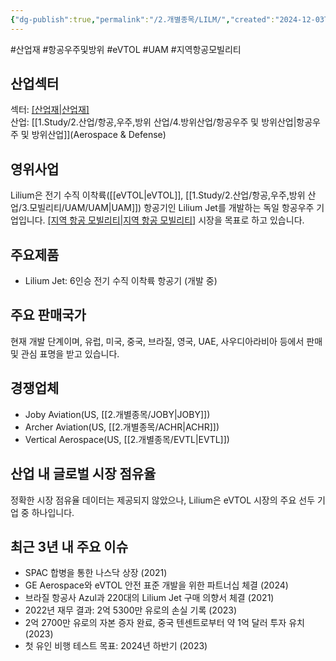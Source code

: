 ```yaml
---
{"dg-publish":true,"permalink":"/2.개별종목/LILM/","created":"2024-12-03T21:56:16.596+09:00","updated":"2025-06-03T20:05:59.893+09:00"}
---
```


#산업재 #항공우주및방위 #eVTOL #UAM #지역항공모빌리티

## 산업섹터

섹터: [[산업재\|산업재]](Industrials)  
산업: [[1.Study/2.산업/항공,우주,방위 산업/4.방위산업/항공우주 및 방위산업\|항공우주 및 방위산업]](Aerospace & Defense)

## 영위사업

Lilium은 전기 수직 이착륙([[eVTOL\|eVTOL]], [[1.Study/2.산업/항공,우주,방위 산업/3.모빌리티/UAM/UAM\|UAM]]) 항공기인 Lilium Jet를 개발하는 독일 항공우주 기업입니다. [[지역 항공 모빌리티\|지역 항공 모빌리티]](RAM) 시장을 목표로 하고 있습니다.

## 주요제품

- Lilium Jet: 6인승 전기 수직 이착륙 항공기 (개발 중)

## 주요 판매국가

현재 개발 단계이며, 유럽, 미국, 중국, 브라질, 영국, UAE, 사우디아라비아 등에서 판매 및 관심 표명을 받고 있습니다.

## 경쟁업체

- Joby Aviation(US, [[2.개별종목/JOBY\|JOBY]])
- Archer Aviation(US, [[2.개별종목/ACHR\|ACHR]])
- Vertical Aerospace(US, [[2.개별종목/EVTL\|EVTL]])

## 산업 내 글로벌 시장 점유율

정확한 시장 점유율 데이터는 제공되지 않았으나, Lilium은 eVTOL 시장의 주요 선두 기업 중 하나입니다.

## 최근 3년 내 주요 이슈

- SPAC 합병을 통한 나스닥 상장 (2021)
- GE Aerospace와 eVTOL 안전 표준 개발을 위한 파트너십 체결 (2024)
- 브라질 항공사 Azul과 220대의 Lilium Jet 구매 의향서 체결 (2021)
- 2022년 재무 결과: 2억 5300만 유로의 손실 기록 (2023)
- 2억 2700만 유로의 자본 증자 완료, 중국 텐센트로부터 약 1억 달러 투자 유치 (2023)
- 첫 유인 비행 테스트 목표: 2024년 하반기 (2023)